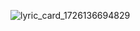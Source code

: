 
![lyric_card_1726136694829](https://github.com/user-attachments/assets/deb02852-e570-48be-b91e-01695d2df6b6)


<!--
**HansJakobVinde/HansJakobVinde** is a ✨ _special_ ✨ repository because its `README.md` (this file) appears on your GitHub profile.

Here are some ideas to get you started:

- 🔭 I’m currently working on ...
- 🌱 I’m currently learning ...
- 👯 I’m looking to collaborate on ...
- 🤔 I’m looking for help with ...
- 💬 Ask me about ...
- 📫 How to reach me: ...
- 😄 Pronouns: ...
- ⚡ Fun fact: ...
-->
